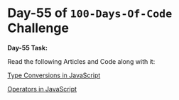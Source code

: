 # Day-55 of `100-Days-Of-Code` Challenge

**Day-55 Task:**

Read the following Articles and Code along with it:

[Type Conversions in JavaScript](https://javascript.info/type-conversions)

[Operators in JavaScript](https://javascript.info/operators)
